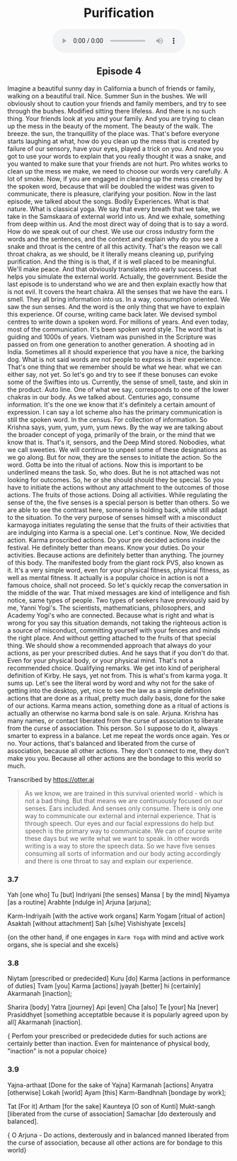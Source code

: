 <center><h1>Purification</h1></center>
<center>
<figure>
    <audio
       controls
       src="./vishuddhi.mp3">
          Your browser does not support the
          <code>audio</code> element.
    </audio>
</figure>
<h2>Episode 4</h2>
</center>
Imagine a beautiful sunny day in California a bunch of friends or family, walking on a beautiful trail. Nice. Summer Sun in the bushes. We will obviously shout to caution your friends and family members, and try to see through the bushes. Modified sitting there lifeless. And there is no such thing. Your friends look at you and your family. And you are trying to clean up the mess in the beauty of the moment. The beauty of the walk. The breeze. the sun, the tranquillity of the place was. That's before everyone starts laughing at what, how do you clean up the mess that is created by failure of our sensory, have your eyes, played a trick on you. And now you got to use your words to explain that you really thought it was a snake, and you wanted to make sure that your friends are not hurt. Pro whites works to clean up the mess we make, we need to choose our words very carefully. A lot of smoke. Now, if you are engaged in cleaning up the mess created by the spoken word, because that will be doubled the widest was given to communicate, there is pleasure, clarifying your position. Now in the last episode, we talked about the songs. Bodily Experiences. What is that nature. What is classical yoga. We say that every breath that we take, we take in the Samskaara of external world into us. And we exhale, something from deep within us. And the most direct way of doing that is to say a word. How do we speak out of our chest. We use our cross industry form the words and the sentences, and the context and explain why do you see a snake and throat is the centre of all this activity. That's the reason we call throat chakra, as we should, be it literally means cleaning up, purifying purification. And the thing is is that, if it is well placed to be meaningful. We'll make peace. And that obviously translates into early success. that helps you simulate the external world. Actually, the government. Beside the last episode is to understand who we are and then explain exactly how that is not evil. It covers the heart chakra. All the senses that we have the ears. I smell. They all bring information into us. In a way, consumption oriented. We saw the sun senses. And the word is the only thing that we have to explain this experience. Of course, writing came back later. We devised symbol centres to write down a spoken word. For millions of years. And even today, most of the communication. It's been spoken word style. The word that is guiding and 1000s of years. Vietnam was punished in the Scripture was passed on from one generation to another generation. A shooting ad in India. Sometimes all it should experience that you have a nice, the barking dog. What is not said words are not people to express is their experience. That's one thing that we remember should be what we hear. what we can either say, not yet. So let's go and try to see if these bonuses can evoke some of the Swifties into us. Currently, the sense of smell, taste, and skin in the product. Auto line. One of what we say, corresponds to one of the lower chakras in our body. As we talked about. Centuries ago, consume information. It's the one we know that it's definitely a certain amount of expression. I can say a lot scheme also has the primary communication is still the spoken word. In the census. For collection of information. So Krishna says, yum, yum, yum, yum news. By the way we are talking about the broader concept of yoga, primarily of the brain, or the mind that we know that is. That's it, sensors, and the Deep Mind stored. Nobodies, what we call sweeties. We will continue to unpeel some of these designations as we go along. But for now, they are the senses to initiate the action. So the word. Gotta be into the ritual of actions. Now this is important to be underlined means the task. So, who does. But he is not attached was not looking for outcomes. So, he or she should should they be special. So you have to initiate the actions without any attachment to the outcomes of those actions. The fruits of those actions. Doing all activities. While regulating the sense of the, the five senses is a special person is better than others. So we are able to see the contrast here, someone is holding back, while still adapt to the situation. To the very purpose of senses himself with a misconduct karmayoga initiates regulating the sense that the fruits of their activities that are indulging into Karma is a special one. Let's continue. Now, We decided action. Karma proscribed actions. Do your pre decided actions inside the festival. He definitely better than means. Know your duties. Do your activities. Because actions are definitely better than anything. The journey of this body. The manifested body from the giant rock PVS, also known as it. It's a very simple word, even for your physical fitness, physical fitness, as well as mental fitness. It actually is a popular choice in action is not a famous choice, shall not proceed. So let's quickly recap the conversation in the middle of the war. That mixed messages are kind of intelligence and fish notice, same types of people. Two types of seekers have previously said by me, Yanni Yogi's. The scientists, mathematicians, philosophers, and Academy Yogi's who are connected. Because what is right and what is wrong for you say this situation demands, not taking the righteous action is a source of misconduct, committing yourself with your fences and minds the right place. And without getting attached to the fruits of that special thing. We should show a recommended approach that always do your actions, as per your prescribed duties. And he says that if you don't do that. Even for your physical body, or your physical mind. That's not a recommended choice. Qualifying remarks. We get into kind of peripheral definition of Kirby. He says, yet not from. This is what's from karma yoga. It sums up. Let's see the literal word by word and why not for the sake of getting into the desktop, yet, nice to see the law as a simple definition actions that are done as a ritual, pretty much daily basis, done for the sake of our actions. Karma means action, something done as a ritual of actions is actually an otherwise no karma bond sale is on sale. Arjuna. Krishna has many names, or contact liberated from the curse of association to liberate from the curse of association. This person. So I suppose to do it, always smarter to express in a balance. Let me repeat the words once again. Yes or no. Your actions, that's balanced and liberated from the curse of association, because all other actions. They don't connect to me, they don't make you you. Because all other actions are the bondage to this world so much. 

Transcribed by https://otter.ai
> As we know, we are trained in this survival oriented world - which is not a bad thing. But that means we are continuously focused on our senses. Ears included. And senses only consume. There is only one way to communicate our external and internal experience. That is through speech. Our eyes and our facial expressions do help but speech is the primary way to communicate. We can of course write these days but we write what we want to speak. In other words writing is a way to store the speech data. So we have five senses consuming all sorts of information and our body acting accordingly and there is one throat to say and explain our experience. 
### 3.7

Yah [one who] Tu [but] Indriyani [the senses] Mansa [ by the mind] Niyamya [as a routine] Arabhte [ndulge in] Arjuna [arjuna];

Karm-Indriyaih [with the active work organs] Karm Yogam [ritual of action] Asaktah [without attachment] Sah [s/he] Vishishyate [excels]

{on the other hand, if one engages in `Karm Yoga` with mind and active work organs, she is special and she excels}

### 3.8

Niytam [prescribed or predecided] Kuru [do] Karma [actions in performance of duties] Tvam [you] Karma [actions] jyayah [better] hi [certainly] Akarmanah [inaction];

Sharira [body] Yatra [journey] Api [even] Cha [also] Te [your] Na [never] Prasiddhyet [something acceptatble because it is popularly agreed upon by all] Akarmanah [inaction].


{ Perfom your prescribed or predecidede duties for such actions are certainly better than inaction. Even for maintenance of physical body, "inaction" is not a popular choice} 

### 3.9

Yajna-arthaat [Done for the sake of Yajna] Karmanah [actions] Anyatra [otherwise] Lokah [world] Ayam [this] Karm-Bandhnah [bondage by work];

Tat [For it] Artham [for the sake] Kaunteya [O son of Kunti] Mukt-sangh [liberated from the curse of association] Samachar [do dexterously and balanced].

{ O Arjuna - Do actions, dexterously and in balanced manned liberated from the curse of association, because all other actions are for bondage to this world}


